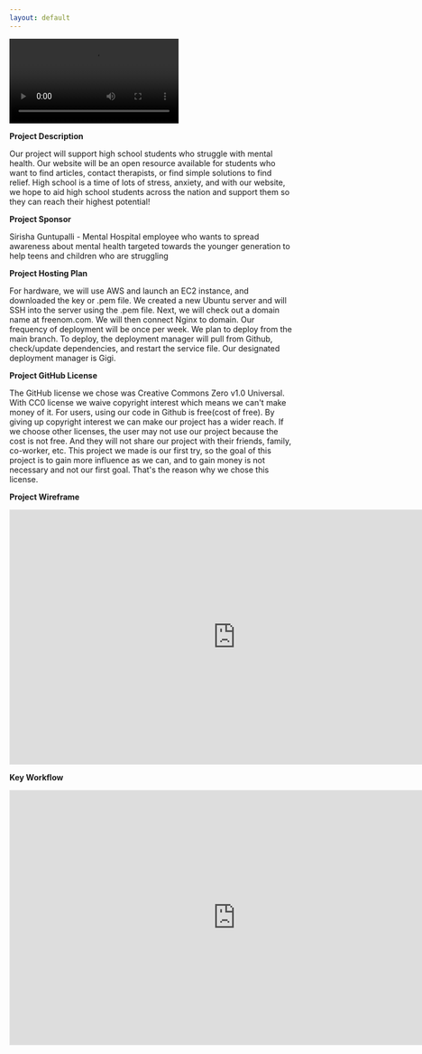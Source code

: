 ```yaml
---
layout: default
---
```


<div id="video_wrapper">
  <video autoplay loop>
    <source src="https://drive.google.com/uc?export=view&id=12KrfdIWuw6_KdWhjWPvWkxC58EiUyfBq" type="video/mp4">
  </video>
</div>

**Project Description**

Our project will support high school students who struggle with mental health. Our website will be an open resource available for students who want to find articles, contact therapists, or find simple solutions to find relief. High school is a time of lots of stress, anxiety, and with our website, we hope to aid high school students across the nation and support them so they can reach their highest potential!

**Project Sponsor**

Sirisha Guntupalli - Mental Hospital employee who wants to spread awareness about mental health targeted towards the younger generation to help teens and children who are struggling

**Project Hosting Plan**

For hardware, we will use AWS and launch an EC2 instance, and downloaded the key or .pem file. We created a new Ubuntu server and will SSH into the server using the .pem file. Next, we will check out a domain name at freenom.com. We will then connect Nginx to domain. Our frequency of deployment will be once per week. We plan to deploy from the main branch. To deploy, the deployment manager will pull from Github, check/update dependencies, and restart the service file. Our designated deployment manager is Gigi.

**Project GitHub License**

The GitHub license we chose was Creative Commons Zero v1.0 Universal. With CC0 license we waive copyright interest which means we can't make money of it. For users, using our code in Github is free(cost of free). By giving up copyright interest we can make our project has a wider reach. If we choose other licenses, the user may not use our project because the cost is not free. And they will not share our project with their friends, family, co-worker, etc. This project we made is our first try, so the goal of this project is to gain more influence as we can, and to gain money is not necessary and not our first goal. That's the reason why we chose this license.


**Project Wireframe**

<iframe style="border: 1px solid rgba(0, 0, 0, 0.1);" width="800" height="450" src="https://www.figma.com/embed?embed_host=share&url=https%3A%2F%2Fwww.figma.com%2Ffile%2FgLROlyRwpRYXgBoVFBNuHP%2FUntitled%3Fnode-id%3D0%253A1" allowfullscreen></iframe>

**Key Workflow**

<iframe style="border: 1px solid rgba(0, 0, 0, 0.1);" width="800" height="450" src="https://www.figma.com/embed?embed_host=share&url=https%3A%2F%2Fwww.figma.com%2Ffile%2FCZkrhn9U2OimF3iPsJlHd1%2FUntitled%3Fnode-id%3D0%253A1" allowfullscreen></iframe>
